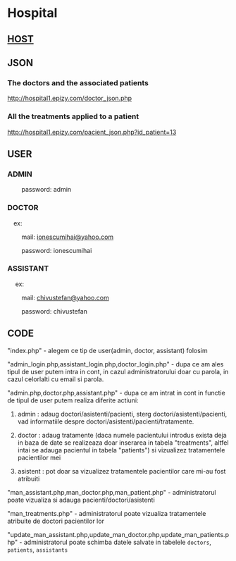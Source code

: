 # Hospital 

## [HOST](http://hospital1.epizy.com/)

## JSON
### The doctors and the associated patients

 http://hospital1.epizy.com/doctor_json.php
 
### All the treatments applied to a patient

 http://hospital1.epizy.com/pacient_json.php?id_patient=13

## USER

### ADMIN  

 &emsp;&emsp; password: admin  
    
### DOCTOR  

&emsp;ex:

  &emsp;&emsp; mail: ionescumihai@yahoo.com
  
  &emsp;&emsp; password: ionescumihai
  
### ASSISTANT

&emsp; ex:

  &emsp;&emsp; mail: chivustefan@yahoo.com
  
  &emsp;&emsp; password: chivustefan
  
  
  ## CODE
  
  "index.php" - alegem ce tip de user(admin, doctor, assistant) folosim
  
  "admin_login.php,assistant_login.php,doctor_login.php" - dupa ce am ales tipul de user putem intra in cont, in cazul administratorului doar cu parola, in cazul celorlalti cu email si parola.
  
  "admin.php,doctor.php,assistant.php" - dupa ce am intrat in cont in functie de tipul de user putem realiza diferite actiuni:
  
1. admin : adaug doctori/asistenti/pacienti, sterg doctori/asistenti/pacienti, vad informatiile despre doctori/asistenti/pacienti/tratamente.
           
2. doctor : adaug tratamente (daca numele pacientului introdus exista deja in baza de date se realizeaza doar inserarea in tabela "treatments", altfel intai se adauga pacientul in tabela "patients") si vizualizez tratamentele pacientilor mei
           
3. asistent : pot doar sa vizualizez tratamentele pacientilor care mi-au fost atribuiti
           
           
           
"man_assistant.php,man_doctor.php,man_patient.php" - administratorul poate vizualiza si adauga pacienti/doctori/asistenti
   
   "man_treatments.php" - administratorul poate vizualiza tratamentele atribuite de doctori pacientilor lor
   
   "update_man_assistant.php,update_man_doctor.php,update_man_patients.php" - administratorul poate schimba datele salvate in tabelele `doctors`, `patients`, `assistants`   
   
   
   
   
